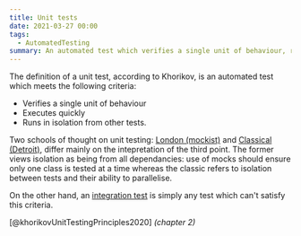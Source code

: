 ```yaml
---
title: Unit tests
date: 2021-03-27 00:00
tags:
  - AutomatedTesting 
summary: An automated test which verifies a single unit of behaviour, runs quickly and in isolation
---
```


The definition of a unit test, according to Khorikov, is an automated test which meets the following criteria:

* Verifies a single unit of behaviour
* Executes quickly
* Runs in isolation from other tests.

Two schools of thought on unit testing: [London (mockist)](London%20(mockist)) and [Classical (Detroit)](Classical%20(Detroit)), differ mainly on the intepretation of the third point. The former views isolation as being from all dependancies: use of mocks should ensure only one class is tested at a time whereas the classic refers to isolation between tests and their ability to parallelise.

On the other hand, an [integration test](integration%20test) is simply any test which can't satisfy this criteria.

[@khorikovUnitTestingPrinciples2020] *(chapter 2)*
